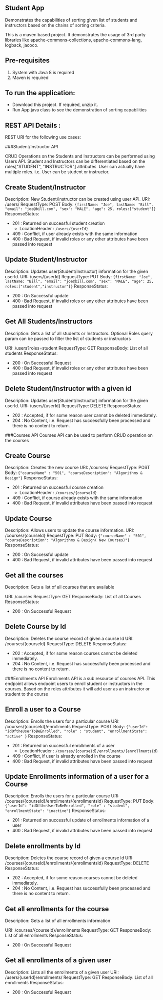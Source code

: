 Student App
---------------
Demonstrates the capabilities of sorting given list of students and instructors
based on the chains of sorting criteria.

This is a maven based project.
It demonstrates the usage of 3rd party libraries like
apache-commons-collections, apache-commons-lang, logback, jacoco.

Pre-requisites
---------
1. System with Java 8 is required
2. Maven is required

To run the application:
-------------------
- Download this project. If required, unzip it.
- Run App.java class to see the demonstration of sorting capabilities

REST API Details :
--------------
REST URI for the following use cases:

###Student/Instructor API

CRUD Operations on the Students and Instructors can be performed using Users API. Student and Instructors
can be differentiated based on the roles["STUDENT", "INSTRUCTOR"] attributes.  User can actually have multiple
roles. i.e. User can be student or instructor.

Create Student/Instructor
----
Description: New Student/Instructor can be created using user API.
URI: /users/
RequestType: POST
Body: `{firstName: "Joe", lastName: "Bill", "email": "joe@bill.com", "sex": "MALE", "age": 25, roles:["student"]}`
ResponseStatus:
 - 201 : Returned on successful student creation
     - LocationHeader : `/users/{userId}`
 - 409 : Conflict, if user already exists with the same information
 - 400 : Bad Request, if invalid roles or any other attributes have been passed into request

Update Student/Instructor
----
Description: Updates user(Student/Instructor) information for the given userId.
URI: /users/{userId}
RequestType: PUT
Body: `{firstName: "Joe", lastName: "Bill", "email": "joe@bill.com",
        "sex": "MALE", "age": 25, roles:["student","instructor"]}`
ResponseStatus:
 - 200 : On Successful update
 - 400 : Bad Request, if invalid roles or any other attributes have been passed into request

Get All Students/Instructors
----
Description: Gets a list of all students or Instructors. Optional Roles query param can be passed
to filter the list of students or instructors

URI: /users?roles=student
RequestType: GET
ResponseBody:  List of all students
ResponseStatus:
 - 200 : On Successful Request
 - 400 : Bad Request, if invalid roles or any other attributes have been passed into request


Delete Student/Instructor with a given id
----
Description: Updates user(Student/Instructor) information for the given userId.
URI: /users/{userId}
RequestType: DELETE
ResponseStatus:
 - 202 : Accepted, if for some reason user cannot be deleted immediately.
 - 204 : No Content, i.e. Request has successfully been processed and there is no content to return.


###Courses API
Courses API can be used to perform CRUD operation on the courses

Create Course
----
Description: Creates the new course
URI: /courses/
RequestType: POST
Body: `{"courseName" : "501", "courseDescription": "Algorithms & Design"}`
ResponseStatus:
 - 201 : Returned on successful course creation
     - LocationHeader : `/courses/{courseId}`
 - 409 : Conflict, if course already exists with the same information
 - 400 : Bad Request, if invalid attributes have been passed into request

Update Course
----
Description: Allows users to update the course information.
URI: /courses/{courseId}
RequestType: PUT
Body: `{"courseName" : "501", "courseDescription": "Algorithms & Design( New Courses)"}`
ResponseStatus:
 - 200 : On Successful update
 - 400 : Bad Request, if invalid attributes have been passed into request

Get all the courses
----
Description: Gets a list of all courses that are available

URI: /courses
RequestType: GET
ResponseBody:  List of all Courses
ResponseStatus:
 - 200 : On Successful Request

Delete Course by Id
----
Description: Deletes the course record of given a course Id
URI: /courses/{courseId}
RequestType: DELETE
ResponseStatus:
 - 202 : Accepted, if for some reason courses cannot be deleted immediately.
 - 204 : No Content, i.e. Request has successfully been processed and there is no content to return.

###Enrollments API
Enrollments API is a sub resource of courses API.  This endpoint allows endpoint users to enroll
student or instructors in the courses. Based on the roles attributes it will add user as an
instructor or student to the course

Enroll a user to a Course
----
Description: Enrolls the users for a particular course
URI: /courses/{courseId}/enrollments
RequestType: POST
Body: `{"userId": "idOftheUserToBeEnrolled", "role" : "student", "enrollmentState": "active" }`
ResponseStatus:
 - 201 : Returned on successful enrollments of a user
     - LocationHeader : `/courses/{courseId}/enrollments/{enrollmentsId}`
 - 409 : Conflict, if user is already enrolled in the course
 - 400 : Bad Request, if invalid attributes have been passed into request

Update Enrollments information of a user for a Course
----
Description: Enrolls the users for a particular course
URI: /courses/{courseId}/enrollments/{enrollmentsId}
RequestType: PUT
Body: `{"userId": "idOftheUserToBeEnrolled", "role" : "student", "enrollmentState": "inactive"}`
ResponseStatus:
 - 201 : Returned on successful update of enrollments information of a user
 - 400 : Bad Request, if invalid attributes have been passed into request


Delete enrollments by Id
----
Description: Deletes the course record of given a course Id
URI: /courses/{courseId}/enrollments/{enrollmentsId}
RequestType: DELETE
ResponseStatus:
 - 202 : Accepted, if for some reason courses cannot be deleted immediately.
 - 204 : No Content, i.e. Request has successfully been processed and there is no content to return.

Get all enrollments for the course
----
Description: Gets a list of all enrollments information

URI: /courses/{courseId}/enrollments
RequestType: GET
ResponseBody:  List of all enrollments
ResponseStatus:
 - 200 : On Successful Request

Get all enrollments of a given user
---
Description: Lists all the enrollments of a given user
URI: /users/{userId}/enrollments/
RequestType: GET
ResponseBody:  List of all enrollments
ResponseStatus:
 - 200 : On Successful Request
